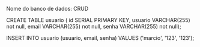 Nome do banco de dados: CRUD

CREATE TABLE usuario ( id SERIAL PRIMARY KEY, usuario VARCHAR(255) not null, email VARCHAR(255) not null, senha VARCHAR(255) not null);

INSERT INTO usuario (usuario, email, senha) VALUES ('marcio', '123', '123');